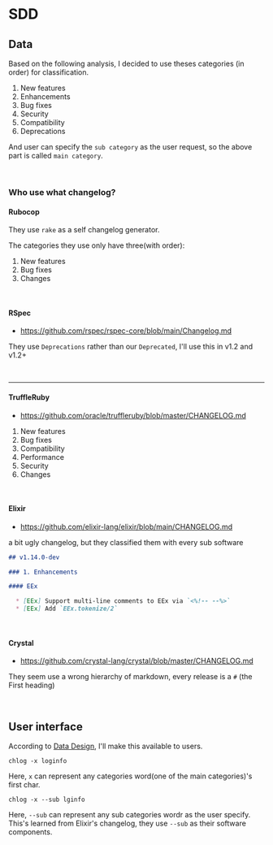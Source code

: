 # SDD


## Data

Based on the following analysis, I decided to use theses categories (in order) for classification.

1. New features
2. Enhancements
3. Bug fixes
4. Security
5. Compatibility
6. Deprecations

And user can specify the `sub category` as the user request, so the above part is called `main category`.

<br>

###  Who use what changelog?

#### Rubocop

They use `rake` as a self changelog generator.

The categories they use only have three(with order):
1. New features
2. Bug fixes
3. Changes

<br>

#### RSpec

- https://github.com/rspec/rspec-core/blob/main/Changelog.md

They use `Deprecations` rather than our `Deprecated`, I'll use this in v1.2 and v1.2+

<br>

<hr>

#### TruffleRuby

- https://github.com/oracle/truffleruby/blob/master/CHANGELOG.md

1. New features
2. Bug fixes
3. Compatibility
4. Performance
5. Security
6. Changes

<br>

#### Elixir

- https://github.com/elixir-lang/elixir/blob/main/CHANGELOG.md

a bit ugly changelog, but they classified them with every sub software

```markdown
## v1.14.0-dev

### 1. Enhancements

#### EEx

  * [EEx] Support multi-line comments to EEx via `<%!-- --%>`
  * [EEx] Add `EEx.tokenize/2`
```

<br>

#### Crystal

- https://github.com/crystal-lang/crystal/blob/master/CHANGELOG.md

They seem use a wrong hierarchy of markdown, every release is a `#` (the First heading)


<br>

## User interface

According to [Data Design](#Data), I'll make this available to users.

```shell
chlog -x loginfo
```
Here, `x` can represent any categories word(one of the main categories)'s first char. 

```shell
chlog -x --sub lginfo
```
Here, `--sub` can represent any sub categories wordr as the user specify. This's learned from Elixir's changelog, they use `--sub` as their software components. 
